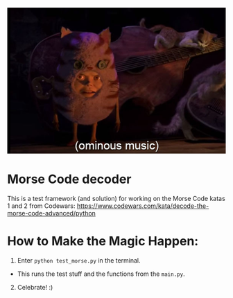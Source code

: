 <p align="center">
  <img src=logo.jpg/>
</p>

# Morse Code decoder
This is a test framework (and solution) for working on the Morse Code katas 1 and 2 from Codewars:
https://www.codewars.com/kata/decode-the-morse-code-advanced/python

# How to Make the Magic Happen:

1. Enter `python test_morse.py` in the terminal.
- This runs the test stuff and the functions from the `main.py`.
2. Celebrate! :)